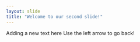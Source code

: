 ```yaml
---
layout: slide
title: "Welcome to our second slide!"
---
```

Adding a new text here 
Use the left arrow to go back!
